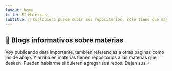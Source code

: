 ```yaml
---
layout: home
title: EI-Materias
subtitle: 🐨 Cualquiera puede subir sus repositorios, solo tiene que mandarme un mail o hablarme por discord.
---
```


## 🧉 Blogs informativos sobre materias

Voy publicando data importante, tambien referencias a otras paginas como las de abajo. Y arriba en materias tienen repositorios a las materias que deseen. Pueden hablarme si quieren agregar sus repos. Dejen sus ⭐

<a title="" href="https://cafecito.app/ei-materias"><img src="https://github.com/Fabian-Martinez-Rincon/Fabian-Martinez-Rincon/assets/55964635/60d9ec7a-d1cb-4f2b-97f9-2226daa7ee2b" alt="" /></a>